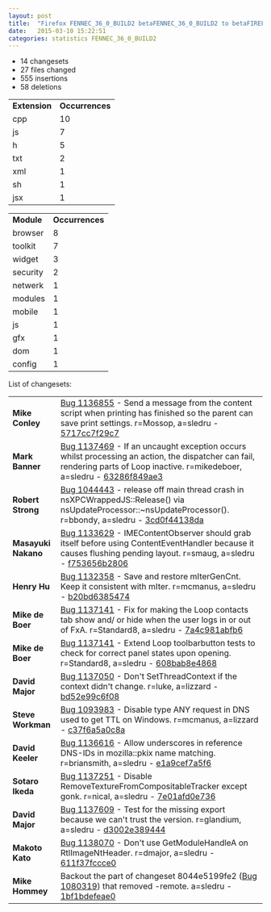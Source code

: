 ```yaml
---
layout: post
title:  "Firefox FENNEC_36_0_BUILD2 betaFENNEC_36_0_BUILD2 to betaFIREFOX_36_0_1_BUILD2"
date:   2015-03-10 15:22:51
categories: statistics FENNEC_36_0_BUILD2
---
```


<p>
<ul>
<li>14 changesets</li>
<li>27 files changed</li>
<li>555 insertions</li>
<li>58 deletions</li>
</ul>
</p>
<p>
<table><tr><td><strong>Extension</strong></td><td><strong>Occurrences</strong></td></tr>
<tr><td>cpp</td><td>10</td></tr>
<tr><td>js</td><td>7</td></tr>
<tr><td>h</td><td>5</td></tr>
<tr><td>txt</td><td>2</td></tr>
<tr><td>xml</td><td>1</td></tr>
<tr><td>sh</td><td>1</td></tr>
<tr><td>jsx</td><td>1</td></tr>
</table>
</p>
<p>
<table><tr><td><strong>Module</strong></td><td><strong>Occurrences</strong></td></tr>
<tr><td>browser</td><td>8</td></tr>
<tr><td>toolkit</td><td>7</td></tr>
<tr><td>widget</td><td>3</td></tr>
<tr><td>security</td><td>2</td></tr>
<tr><td>netwerk</td><td>1</td></tr>
<tr><td>modules</td><td>1</td></tr>
<tr><td>mobile</td><td>1</td></tr>
<tr><td>js</td><td>1</td></tr>
<tr><td>gfx</td><td>1</td></tr>
<tr><td>dom</td><td>1</td></tr>
<tr><td>config</td><td>1</td></tr>
</table>
</p>
<p>List of changesets:
<table>
<tr><td><strong>Mike Conley</strong></td><td><a href="https://bugzilla.mozilla.org/1136855">Bug 1136855</a> - Send a message from the content script when printing has finished so the parent can save print settings. r=Mossop, a=sledru - <a href="https://hg.mozilla.org/releases/mozilla-release/rev/5717cc7f29c7">5717cc7f29c7</a></td></tr>
<tr><td><strong>Mark Banner</strong></td><td><a href="https://bugzilla.mozilla.org/1137469">Bug 1137469</a> - If an uncaught exception occurs whilst processing an action, the dispatcher can fail, rendering parts of Loop inactive. r=mikedeboer, a=sledru - <a href="https://hg.mozilla.org/releases/mozilla-release/rev/63286f849ae3">63286f849ae3</a></td></tr>
<tr><td><strong>Robert Strong</strong></td><td><a href="https://bugzilla.mozilla.org/1044443">Bug 1044443</a> - release off main thread crash in nsXPCWrappedJS::Release() via nsUpdateProcessor::~nsUpdateProcessor(). r=bbondy, a=sledru - <a href="https://hg.mozilla.org/releases/mozilla-release/rev/3cd0f44138da">3cd0f44138da</a></td></tr>
<tr><td><strong>Masayuki Nakano</strong></td><td><a href="https://bugzilla.mozilla.org/1133629">Bug 1133629</a> - IMEContentObserver should grab itself before using ContentEventHandler because it causes flushing pending layout. r=smaug, a=sledru - <a href="https://hg.mozilla.org/releases/mozilla-release/rev/f753656b2806">f753656b2806</a></td></tr>
<tr><td><strong>Henry Hu</strong></td><td><a href="https://bugzilla.mozilla.org/1132358">Bug 1132358</a> - Save and restore mIterGenCnt. Keep it consistent with mIter. r=mcmanus, a=sledru - <a href="https://hg.mozilla.org/releases/mozilla-release/rev/b20bd6385474">b20bd6385474</a></td></tr>
<tr><td><strong>Mike de Boer</strong></td><td><a href="https://bugzilla.mozilla.org/1137141">Bug 1137141</a> - Fix for making the Loop contacts tab show and/ or hide when the user logs in or out of FxA. r=Standard8, a=sledru - <a href="https://hg.mozilla.org/releases/mozilla-release/rev/7a4c981abfb6">7a4c981abfb6</a></td></tr>
<tr><td><strong>Mike de Boer</strong></td><td><a href="https://bugzilla.mozilla.org/1137141">Bug 1137141</a> - Extend Loop toolbarbutton tests to check for correct panel states upon opening. r=Standard8, a=sledru - <a href="https://hg.mozilla.org/releases/mozilla-release/rev/608bab8e4868">608bab8e4868</a></td></tr>
<tr><td><strong>David Major</strong></td><td><a href="https://bugzilla.mozilla.org/1137050">Bug 1137050</a> - Don't SetThreadContext if the context didn't change. r=luke, a=lizzard - <a href="https://hg.mozilla.org/releases/mozilla-release/rev/bd52e99c6f08">bd52e99c6f08</a></td></tr>
<tr><td><strong>Steve Workman</strong></td><td><a href="https://bugzilla.mozilla.org/1093983">Bug 1093983</a> - Disable type ANY request in DNS used to get TTL on Windows. r=mcmanus, a=lizzard - <a href="https://hg.mozilla.org/releases/mozilla-release/rev/c37f6a5a0c8a">c37f6a5a0c8a</a></td></tr>
<tr><td><strong>David Keeler</strong></td><td><a href="https://bugzilla.mozilla.org/1136616">Bug 1136616</a> - Allow underscores in reference DNS-IDs in mozilla::pkix name matching. r=briansmith, a=sledru - <a href="https://hg.mozilla.org/releases/mozilla-release/rev/e1a9cef7a5f6">e1a9cef7a5f6</a></td></tr>
<tr><td><strong>Sotaro Ikeda</strong></td><td><a href="https://bugzilla.mozilla.org/1137251">Bug 1137251</a> - Disable RemoveTextureFromCompositableTracker except gonk. r=nical, a=sledru - <a href="https://hg.mozilla.org/releases/mozilla-release/rev/7e01afd0e736">7e01afd0e736</a></td></tr>
<tr><td><strong>David Major</strong></td><td><a href="https://bugzilla.mozilla.org/1137609">Bug 1137609</a> - Test for the missing export because we can't trust the version. r=glandium, a=sledru - <a href="https://hg.mozilla.org/releases/mozilla-release/rev/d3002e389444">d3002e389444</a></td></tr>
<tr><td><strong>Makoto Kato</strong></td><td><a href="https://bugzilla.mozilla.org/1138070">Bug 1138070</a> - Don't use GetModuleHandleA on RtlImageNtHeader. r=dmajor, a=sledru - <a href="https://hg.mozilla.org/releases/mozilla-release/rev/611f37fccce0">611f37fccce0</a></td></tr>
<tr><td><strong>Mike Hommey</strong></td><td>Backout the part of changeset 8044e5199fe2 (<a href="https://bugzilla.mozilla.org/1080319">Bug 1080319</a>) that removed -remote. a=sledru - <a href="https://hg.mozilla.org/releases/mozilla-release/rev/1bf1bdefeae0">1bf1bdefeae0</a></td></tr>
</table>
</p>
